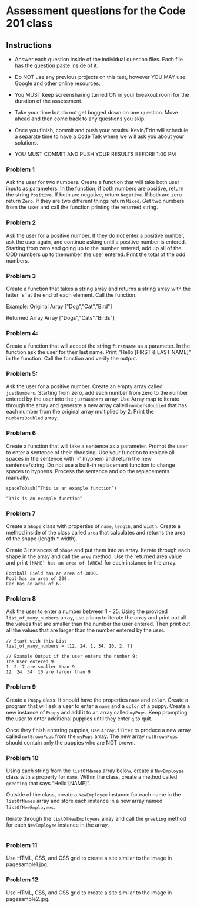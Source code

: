# Assessment questions for the Code 201 class

## Instructions

- Answer each question inside of the individual question files. Each file has the question paste inside of it.

- Do NOT use any previous projects on this test, however YOU MAY use Google and other online resources.

- You MUST keep screensharing turned ON in your breakout room for the duration of the assessment.

- Take your time but do not get bogged down on one question. Move ahead and then come back to any questions you skip.

- Once you finish, commit and push your results. Kevin/Erin will schedule a separate time to have a Code Talk where we will ask you about your solutions.

- YOU MUST COMMIT AND PUSH YOUR RESULTS BEFORE 1:00 PM

 
### Problem 1
Ask the user for two numbers. Create a function that will take both user inputs as parameters. In the function, if both numbers are positive, return the string `Positive`. If both are negative, return `Negative`. If both are zero return `Zero`. If they are two different things return `Mixed`. Get two numbers from the user and call the function printing the returned string.

### Problem 2
Ask the user for a positive number. If they do not enter a positive number, ask the user again, and continue asking until a positive number is entered. Starting from zero and going up to the number entered, add up all of the ODD numbers up to thenumber the user entered. Print the total of the odd numbers.
 
### Problem 3
Create a function that takes a string array and returns a string array with the letter 's' at the end of each element. Call the function.

Example:
Original Array
["Dog","Cat","Bird"]
 
Returned Array
Array
["Dogs","Cats","Birds"] 

### Problem 4:
Create a function that will accept the string `firstName` as a parameter. In the function ask the user for their last name. Print "Hello [FIRST & LAST NAME]" in the function. Call the function and verify the output.

### Problem 5:
Ask the user for a positive number. Create an empty array called `justNumbers`. Starting from zero, add each number from zero to the number entered by the user into the `justNumbers` array. Use Array.map to iterate through the array and generate a new array called `numbersDoubled` that has each number from the original array multiplied by 2. Print the `numbersDoubled` array.

### Problem 6
Create a function that will take a sentence as a parameter. Prompt the user to enter a sentence of their choosing. Use your function to replace all spaces in the sentence with '-' (hyphen) and return the new sentence/string. Do not use a built-in replacement function to change spaces to hyphens. Process the sentence and do the replacements manually.

```Example:
spaceToDash(“This is an example function”)

“This-is-an-example-function”
```

### Problem 7
Create a `Shape` class with properties of `name`, `length`, and `width`. Create a method inside of the class called `area` that calculates and returns the area of the shape (length * width).

Create 3 instances of `Shape` and put them into an array. Iterate through each shape in the array and call the `area` method. Use the returned area value and print `[NAME] has an area of [AREA]` for each instance in the array. 

```Example:
Football Field has an area of 3000.
Pool has an area of 200.
Car has an area of 6.
```
### Problem 8
Ask the user to enter a number between 1 - 25. Using the provided `list_of_many_numbers` array, use a loop to iterate the array and print out all the values that are smaller than the number the user entered. Then print out all the values that are larger than the number entered by the user.
```
// Start with this List
list_of_many_numbers = [12, 24, 1, 34, 10, 2, 7]

// Example Output if the user enters the number 9:
The User entered 9
1  2  7 are smaller than 9
12  24  34  10 are larger than 9
```
### Problem 9
Create a `Puppy` class. It should have the properties `name` and `color`. Create a program that will ask a user to enter a `name` and a `color` of a puppy. Create a new instance of `Puppy` and add it to an array called `myPups`. Keep prompting the user to enter additional puppies until they enter `q` to quit. 

Once they finish entering puppies, use `Array.filter` to produce a new array called `notBrownPups` from the `myPups` array. The new array `notBrownPups` should contain only the puppies who are NOT brown.

### Problem 10
Using each string from the `listOfNames` array below, create a `NewEmployee` class with a property for `name`. Within the class, create a method called `greeting` that says “Hello [NAME]”. 

Outside of the class, create a `NewEmployee` instance for each name in the `listOfNames` array and store each instance in a new array named `listOfNewEmployees`.

Iterate through the `listOfNewEmployees` array and call the `greeting` method for each `NewEmployee` instance in the array.

```listOfNames = ["Susie","Michel","Essie","Eboni","Markus","Candie","Ingrid","Pearlie","Maryanna","Loren","Cyndi","Britney","Yahaira","Wendell","Monica","Janis","Rich","Danae","Ola","Yulanda","Arlena","Destiny","May","Thuy","Denna","Levi","Loralee","Gia","Collette","Bryanna","Mendy","Brigida","Kareen","Rebeca","Shelton","Amada","Chara","Renae","Nadene","Janna","Detra","Emilie","Garland","Josephine","Usha","Iola","Cuc","Isiah","Brenton","Laurette"]
```

### Problem 11
Use HTML, CSS, and CSS grid to create a site similar to the image in pagesample1.jpg.

### Problem 12
Use HTML, CSS, and CSS grid to create a site similar to the image in pagesample2.jpg.

